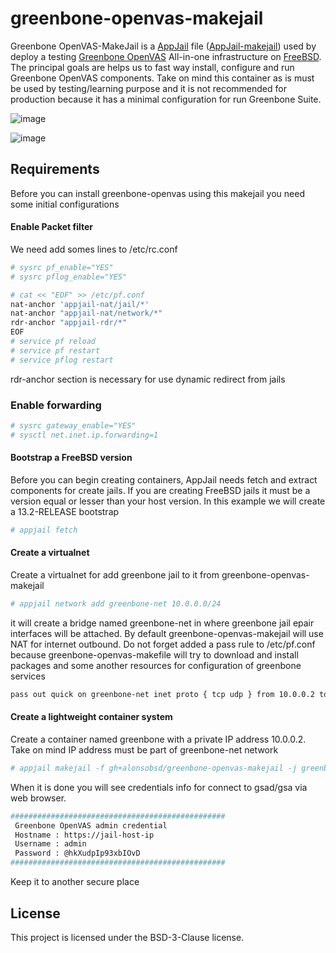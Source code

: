 # greenbone-openvas-makejail

Greenbone OpenVAS-MakeJail is a [AppJail](https://github.com/DtxdF/AppJail) file ([AppJail-makejail](https://github.com/AppJail-makejails)) used by deploy a testing [Greenbone OpenVAS](https://greenbone.net/en/) All-in-one infrastructure on [FreeBSD](https://freebsd.org/). The principal goals are helps us to fast way install, configure and run Greenbone OpenVAS components. Take on mind this container as is must be used by testing/learning purpose and it is not recommended for production because it has a minimal configuration for run Greenbone Suite.

![image](https://github.com/alonsobsd/greenbone-openvas-makejail/assets/11150989/a7f2b896-e6cd-40b0-a5d4-123a40fd39f6)

![image](https://github.com/alonsobsd/greenbone-openvas-makejail/assets/11150989/e4ee49cf-f82d-458f-ad08-072164b23cd5)


## Requirements
Before you can install greenbone-openvas using this makejail you need some initial configurations

#### Enable Packet filter
We need add somes lines to /etc/rc.conf

```sh
# sysrc pf_enable="YES"
# sysrc pflog_enable="YES"

# cat << "EOF" >> /etc/pf.conf
nat-anchor 'appjail-nat/jail/*'
nat-anchor "appjail-nat/network/*"
rdr-anchor "appjail-rdr/*"
EOF
# service pf reload
# service pf restart
# service pflog restart
```
rdr-anchor section is necessary for use dynamic redirect from jails

### Enable forwarding
```sh
# sysrc gateway_enable="YES"
# sysctl net.inet.ip.forwarding=1
```
#### Bootstrap a FreeBSD version
Before you can begin creating containers, AppJail needs fetch and extract components for create jails. If you are creating FreeBSD jails it must be a version equal or lesser than your host version. In this example we will create a 13.2-RELEASE bootstrap

```sh
# appjail fetch
```
#### Create a virtualnet
Create a virtualnet for add greenbone jail to it from greenbone-openvas-makejail

```sh
# appjail network add greenbone-net 10.0.0.0/24
```
it will create a bridge named greenbone-net in where greenbone jail epair interfaces will be attached. By default greenbone-openvas-makejail will use NAT for internet outbound. Do not forget added a pass rule to /etc/pf.conf because greenbone-openvas-makefile will try to download and install packages and some another resources for configuration of greenbone services

```sh
pass out quick on greenbone-net inet proto { tcp udp } from 10.0.0.2 to any
```
#### Create a lightweight container system
Create a container named greenbone with a private IP address 10.0.0.2. Take on mind IP address must be part of greenbone-net network

```sh
# appjail makejail -f gh+alonsobsd/greenbone-openvas-makejail -j greenbone -- --network greenbone-net --greenbone_ip 10.0.0.2
```

When it is done you will see credentials info for connect to gsad/gsa via web browser.

```sh
################################################ 
 Greenbone OpenVAS admin credential                
 Hostname : https://jail-host-ip   
 Username : admin                                 
 Password : @hkXudpIp93xbIOvD                     
################################################
 ```
Keep it to another secure place

## License
This project is licensed under the BSD-3-Clause license.
